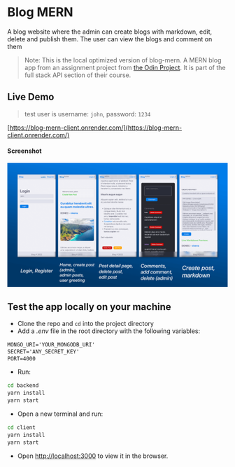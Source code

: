 # Blog MERN

A blog website where the admin can create blogs with markdown, edit, delete and publish them. The user can view the blogs and comment on them

> Note: This is the local optimized version of blog-mern. A MERN blog app from an assignment project from [the Odin Project](https://www.theodinproject.com/lessons/nodejs-blog-api). It is part of the full stack API section of their course.

## Live Demo

> test user is username: `john`, password: `1234`

[https://blog-mern-client.onrender.com/](https://blog-mern-client.onrender.com/)
[](https://blog-mern-client.onrender.com/)

#### Screenshot

![screenshot](./screenshot.png)

## Test the app locally on your machine

- Clone the repo and `cd` into the project directory
- Add a _.env_ file in the root directory with the following variables:

```dotenv
MONGO_URI='YOUR_MONGODB_URI'
SECRET='ANY_SECRET_KEY'
PORT=4000
```

- Run:

```bash
cd backend
yarn install
yarn start
```

- Open a new terminal and run:

```bash
cd client
yarn install
yarn start
```

- Open [http://localhost:3000](http://localhost:3000) to view it in the browser.

